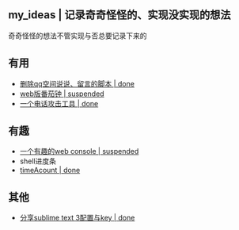 ## my_ideas | 记录奇奇怪怪的、实现没实现的想法
奇奇怪怪的想法不管实现与否总要记录下来的

## 有用
- [删除qq空间说说、留言的脚本 | done](https://github.com/aqiongbei/qq_zone_delete)
- [web版番茄钟 | suspended](https://github.com/aqiongbei/tomato_clock)
- [一个电话攻击工具 | done](https://github.com/aqiongbei/buy_pig_plan)

## 有趣
- [一个有趣的web console | suspended](https://github.com/aqiongbei/console)
- shell进度条
- [timeAcount | done](https://github.com/aqiongbei/time_account)

## 其他
- [分享sublime text 3配置与key | done](https://github.com/aqiongbei/sublime_text_3_config_and_key)
